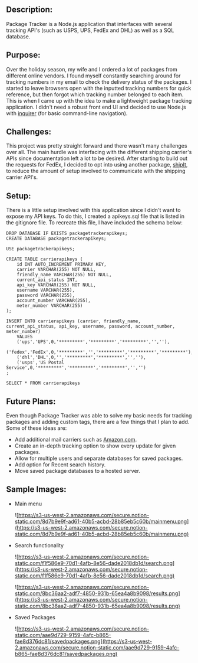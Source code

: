 ## Description:

Package Tracker is a Node.js application that interfaces with several tracking API's (such as USPS, UPS, FedEx and DHL) as well as a SQL database. 

## Purpose:

Over the holiday season, my wife and I ordered a lot of packages from different online vendors. I found myself constantly searching around for tracking numbers in my email to check the delivery status of the packages. I started to leave browsers open with the inputted tracking numbers for quick reference, but then forgot which tracking number belonged to each item. This is when I came up with the idea to make a lightweight package tracking application. I didn't need a robust front end UI and decided to use Node.js with [inquirer](https://www.npmjs.com/package/inquirer#examples) (for basic command-line navigation). 

## Challenges:

This project was pretty straight forward and there wasn't many challenges over all. The main hurdle was interfacing with the different shipping carrier's APIs since documentation left a lot to be desired. After starting to build out the requests for FedEx, I decided to opt into using another package, [shipIt](https://www.npmjs.com/package/shipit), to reduce the amount of setup involved to communicate with the shipping carrier API's. 

## Setup:

There is a little setup involved with this application since I didn't want to expose my API keys. To do this, I created a apikeys.sql file that is listed in the gitignore file. To recreate this file, I have included the schema below:

    DROP DATABASE IF EXISTS packagetrackerapikeys;
    CREATE DATABASE packagetrackerapikeys;
    
    USE packagetrackerapikeys;
    
    CREATE TABLE carrierapikeys (
        id INT AUTO_INCREMENT PRIMARY KEY,
        carrier VARCHAR(255) NOT NULL,
        friendly_name VARCHAR(255) NOT NULL,
        current_api_status INT,
        api_key VARCHAR(255) NOT NULL,
        username VARCHAR(255),
        password VARCHAR(255),
        account_number VARCHAR(255),
        meter_number VARCHAR(255)
    );
    
    INSERT INTO carrierapikeys (carrier, friendly_name, current_api_status, api_key, username, password, account_number, meter_number)
        VALUES 
        ('ups','UPS',0,'*********','*********','*********','',''),
        ('fedex','FedEx',0,'*********','','*********','*********','*********'),
        ('dhl','DHL',0,'','*********','*********','',''),
        ('usps','US Postal Service',0,'*********','*********','*********','','')
    ;
    
    SELECT * FROM carrierapikeys

## Future Plans:

Even though Package Tracker was able to solve my basic needs for tracking packages and adding custom tags, there are a few things that I plan to add. Some of these ideas are:

- Add additional mail carriers such as [Amazon.com](http://amazon.com).
- Create an in-depth tracking option to show every update for given packages.
- Allow for multiple users and separate databases for saved packages.
- Add option for Recent search history.
- Move saved package databases to a hosted server.

## Sample Images:

- Main menu

    ![https://s3-us-west-2.amazonaws.com/secure.notion-static.com/8d7b9e9f-ad61-40b5-acbd-28b85eb5c60b/mainmenu.png](https://s3-us-west-2.amazonaws.com/secure.notion-static.com/8d7b9e9f-ad61-40b5-acbd-28b85eb5c60b/mainmenu.png)

- Search functionality

    ![https://s3-us-west-2.amazonaws.com/secure.notion-static.com/f1f586e9-70d1-4afb-8e56-dade2018db1d/search.png](https://s3-us-west-2.amazonaws.com/secure.notion-static.com/f1f586e9-70d1-4afb-8e56-dade2018db1d/search.png)

    ![https://s3-us-west-2.amazonaws.com/secure.notion-static.com/8bc36aa2-adf7-4850-931b-65ea4a8b9098/results.png](https://s3-us-west-2.amazonaws.com/secure.notion-static.com/8bc36aa2-adf7-4850-931b-65ea4a8b9098/results.png)

- Saved Packages

    ![https://s3-us-west-2.amazonaws.com/secure.notion-static.com/aae9d729-9159-4afc-b865-fae8d376dc81/savedpackages.png](https://s3-us-west-2.amazonaws.com/secure.notion-static.com/aae9d729-9159-4afc-b865-fae8d376dc81/savedpackages.png)
